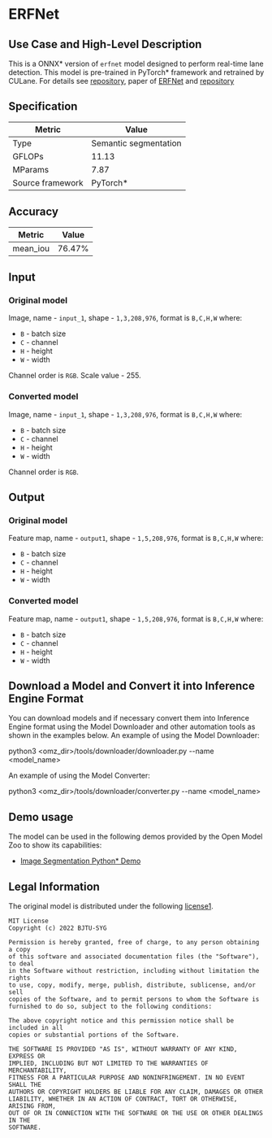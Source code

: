 # ERFNet

## Use Case and High-Level Description

  This is a ONNX* version of `erfnet` model designed to perform real-time lane detection.
  This model is pre-trained in PyTorch* framework and retrained by CULane.
  For details see [repository](https://github.com/Zhangxianwen2021/ERFNet),
  paper of [ERFNet](https://doi.org/10.1109/TITS.2017.2750080) and [repository](https://github.com/cardwing/Codes-for-Lane-Detection/tree/master/ERFNet-CULane-PyTorch)

## Specification

| Metric            |        Value          |
|-------------------|-----------------------|
| Type              | Semantic segmentation |
| GFLOPs            | 11.13                 |
| MParams           | 7.87                  |
| Source framework  | PyTorch*              |

## Accuracy

|  Metric  |  Value |
|  ------  | -------|
| mean_iou | 76.47% |

## Input

### Original model

Image, name - `input_1`, shape - `1,3,208,976`, format is `B,C,H,W` where:

- `B` - batch size
- `C` - channel
- `H` - height
- `W` - width


Channel order is `RGB`.
Scale value - 255.

### Converted model

Image, name - `input_1`, shape - `1,3,208,976`, format is `B,C,H,W` where:

- `B` - batch size
- `C` - channel
- `H` - height
- `W` - width


Channel order is `RGB`.

## Output

### Original model
Feature map, name - `output1`, shape - `1,5,208,976`, format is `B,C,H,W` where:

- `B` - batch size
- `C` - channel
- `H` - height
- `W` - width


### Converted model

Feature map, name - `output1`, shape - `1,5,208,976`, format is `B,C,H,W` where:

- `B` - batch size
- `C` - channel
- `H` - height
- `W` - width


## Download a Model and Convert it into Inference Engine Format

You can download models and if necessary convert them into Inference Engine format using the Model Downloader and other automation tools as shown in the examples below.
An example of using the Model Downloader:

python3 <omz_dir>/tools/downloader/downloader.py --name <model_name>

An example of using the Model Converter:

python3 <omz_dir>/tools/downloader/converter.py --name <model_name>

## Demo usage

The model can be used in the following demos provided by the Open Model Zoo to show its capabilities:

* [Image Segmentation Python\* Demo](../../../demos/segmentation_demo/python/README.md)
## Legal Information

The original model is distributed under the following [license1](https://raw.githubusercontent.com/Zhangxianwen2021/ERFNet/main/License).

```
MIT License
Copyright (c) 2022 BJTU-SYG

Permission is hereby granted, free of charge, to any person obtaining a copy
of this software and associated documentation files (the "Software"), to deal
in the Software without restriction, including without limitation the rights
to use, copy, modify, merge, publish, distribute, sublicense, and/or sell
copies of the Software, and to permit persons to whom the Software is
furnished to do so, subject to the following conditions:

The above copyright notice and this permission notice shall be included in all
copies or substantial portions of the Software.

THE SOFTWARE IS PROVIDED "AS IS", WITHOUT WARRANTY OF ANY KIND, EXPRESS OR
IMPLIED, INCLUDING BUT NOT LIMITED TO THE WARRANTIES OF MERCHANTABILITY,
FITNESS FOR A PARTICULAR PURPOSE AND NONINFRINGEMENT. IN NO EVENT SHALL THE
AUTHORS OR COPYRIGHT HOLDERS BE LIABLE FOR ANY CLAIM, DAMAGES OR OTHER
LIABILITY, WHETHER IN AN ACTION OF CONTRACT, TORT OR OTHERWISE, ARISING FROM,
OUT OF OR IN CONNECTION WITH THE SOFTWARE OR THE USE OR OTHER DEALINGS IN THE
SOFTWARE.
```
